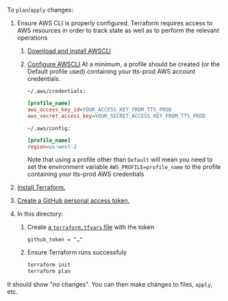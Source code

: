 To `plan`/`apply` changes:

1. Ensure AWS CLI is properly configured. Terraform requires access to AWS resources in order to track state as well as to perform the relevant operations

   1. [Download and install AWSCLI](https://aws.amazon.com/cli/)
   1. [Configure AWSCLI](https://docs.aws.amazon.com/cli/latest/userguide/cli-configure-files.html)
      At a minimum, a profile should be created (or the Default profile used) containing your tts-prod AWS account credentials.

      `~/.aws/credentials:`

      ```ini
      [profile_name]
      aws_access_key_id=YOUR_ACCESS_KEY_FROM_TTS_PROD
      aws_secret_access_key=YOUR_SECRET_ACCESS_KEY_FROM_TTS_PROD
      ```

      `~/.aws/config:`

      ```ini
      [profile_name]
      region=us-west-2
      ```

      Note that using a profile other than `Default` will mean you need to set the environment variable `AWS_PROFILE=profile_name` to the profile containing your tts-prod AWS credentials

1. [Install Terraform.](https://learn.hashicorp.com/tutorials/terraform/install-cli)
1. [Create a GitHub personal access token.](https://github.com/settings/tokens)
1. In this directory:

   1. Create [a `terraform.tfvars` file](https://www.terraform.io/docs/configuration/variables.html#variable-definitions-tfvars-files) with the token

      ```hcl
      github_token = "…"
      ```

   1. Ensure Terraform runs successfuly

      ```sh
      terraform init
      terraform plan
      ```

It should show "no changes". You can then make changes to files, `apply`, etc.
